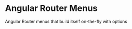 # Angular Router Menus

<!-- Intro section should stay in line with root readme -->

Angular Router menus that build itself on-the-fly with options
